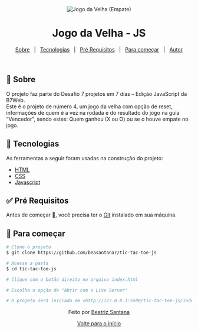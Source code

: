 <div align="center" id="top"> 
  <img src="https://user-images.githubusercontent.com/72886481/128567130-362fdb84-b186-43b1-a13c-e43151bb8b63.png" alt="Jogo da Velha (Empate)" />
</div>

<h1 align="center">Jogo da Velha - JS</h1>

<p align="center">
  <a href="#dart-about">Sobre</a> &#xa0; | &#xa0; 
  <a href="#rocket-technologies">Tecnologias</a> &#xa0; | &#xa0;
  <a href="#white_check_mark-requirements">Pré Requisitos</a> &#xa0; | &#xa0;
  <a href="#checkered_flag-starting">Para começar</a> &#xa0; | &#xa0;
  <a href="https://github.com/beasantanar" target="_blank">Autor</a>
</p>

<br>

## :dart: Sobre

O projeto faz parte do Desafio 7 projetos em 7 dias – Edição JavaScript da B7Web. <br>
Este é o projeto de número 4, um jogo da velha com opção de reset, informações de quem é a vez na rodada e do resultado do jogo na guia “Vencedor”, sendo estes: Quem ganhou (X ou O) ou se o houve empate no jogo.

## :rocket: Tecnologias

As ferramentas a seguir foram usadas na construção do projeto:

- [HTML](https://devdocs.io/html/)
- [CSS](https://devdocs.io/css/)
- [Javascript](https://devdocs.io/javascript/)

## :white_check_mark: Pré Requisitos

Antes de começar 🏁, você precisa ter o [Git](https://git-scm.com) instalado em sua máquina.

## :checkered_flag: Para começar

```bash
# Clone o projeto
$ git clone https://github.com/beasantanar/tic-tac-toe-js

# Acesse a pasta
$ cd tic-tac-toe-js

# Clique com o botão direito no arquivo index.html

# Escolha o opção de "Abrir com o Live Server"

# O projeto será iniciado em <http://127.0.0.1:5500/tic-tac-toe-js/index.html>
```

<p align="center">Feito por <a href="https://github.com/beasantanar" target="_blank">Beatriz Santana</a></p>

<p align="center"><a href="#top">Volte para o início</a></p>
